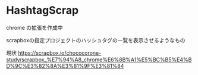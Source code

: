 # HashtagScrap
chrome の拡張を作成中

scrapboxの指定プロジェクトのハッシュタグの一覧を表示させるようなもの

現状 https://scrapbox.io/chococorone-study/scrapbox_%E7%94%A8_chrome%E6%8B%A1%E5%BC%B5%E4%BD%9C%E3%82%8A%E3%81%9F%E3%81%84





